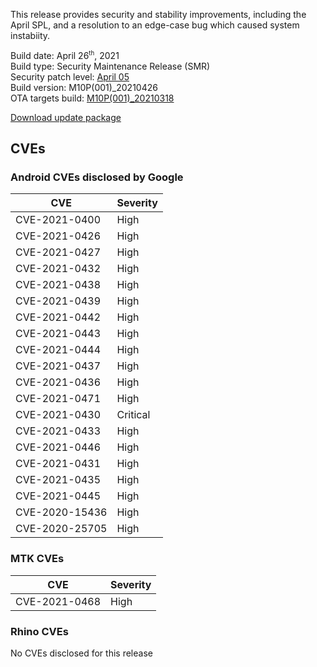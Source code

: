 This release provides security and stability improvements, including the April SPL, and a resolution to an edge-case bug which caused system instabiity.

Build date: April 26<sup><small>th</small></sup>, 2021  
Build type: Security Maintenance Release (SMR)  
Security patch level: [April 05](https://source.android.com/security/bulletin/2021-03-01)  
Build version: M10P(001)_20210426  
OTA targets build: [M10P(001)_20210318](/security/releases/c10/m10p-001_20210318)

<i class="far fa-cloud-download-alt"></i> [Download update package](https://android.googleapis.com/packages/ota-api/package/7e784a83abde0175a12627b3a91667359540f59f.zip)

## CVEs
### Android CVEs disclosed by Google

| **CVE** | **Severity** |
|---------|--------------|
| CVE-2021-0400 | High |
| CVE-2021-0426 | High |
| CVE-2021-0427 | High |
| CVE-2021-0432 | High |
| CVE-2021-0438 | High |
| CVE-2021-0439 | High |
| CVE-2021-0442 | High |
| CVE-2021-0443 | High |
| CVE-2021-0444 | High |
| CVE-2021-0437 | High |
| CVE-2021-0436 | High |
| CVE-2021-0471 | High |
| CVE-2021-0430 | Critical |
| CVE-2021-0433 | High |
| CVE-2021-0446 | High |
| CVE-2021-0431 | High |
| CVE-2021-0435 | High |
| CVE-2021-0445 | High |
| CVE-2020-15436 | High |
| CVE-2020-25705 | High |

### MTK CVEs

| **CVE** | **Severity** |
|---------|--------------|
| CVE-2021-0468 | High |

### Rhino CVEs
No CVEs disclosed for this release
